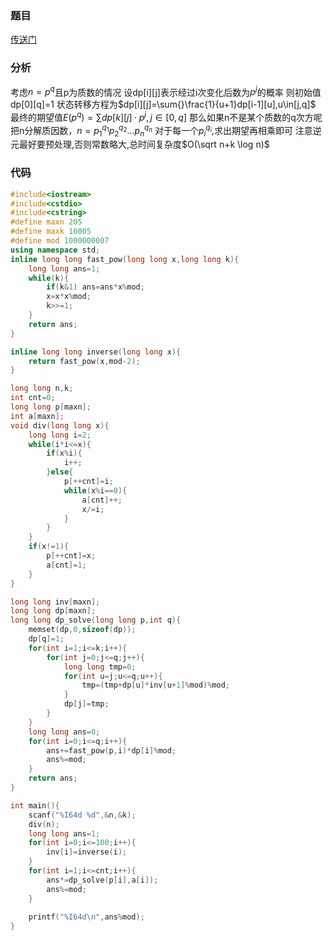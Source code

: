 ### 题目
[传送门](http://codeforces.com/problemset/problem/1097/D)
### 分析
考虑$n=p^q$且p为质数的情况
设dp[i][j]表示经过i次变化后数为$p^j$的概率
则初始值dp[0][q]=1
状态转移方程为$dp[i][j]=\sum{}\frac{1}{u+1}dp[i-1][u],u\in[j,q]$
最终的期望值$E(p^q)=\sum dp[k][j] ·p^j ,j \in [0,q]$
那么如果n不是某个质数的q次方呢
把n分解质因数，$n={p_1}^{q_1}{p_2}^{q_2} \dots {p_n}^{q_n}$
对于每一个${p_i}^{q_i}$,求出期望再相乘即可
注意逆元最好要预处理,否则常数略大,总时间复杂度$O(\sqrt n+k \log n)$

### 代码
```cpp
#include<iostream>
#include<cstdio>
#include<cstring> 
#define maxn 205
#define maxk 10005
#define mod 1000000007
using namespace std;
inline long long fast_pow(long long x,long long k){
	long long ans=1;
	while(k){
		if(k&1) ans=ans*x%mod;
		x=x*x%mod;
		k>>=1;
	}
	return ans;
}

inline long long inverse(long long x){
	return fast_pow(x,mod-2);
}

long long n,k;
int cnt=0;
long long p[maxn];
int a[maxn];
void div(long long x){
	long long i=2;
	while(i*i<=x){
		if(x%i){
			i++;
		}else{
			p[++cnt]=i;
			while(x%i==0){
				a[cnt]++;
				x/=i;
			}
		} 
	}
	if(x!=1){
		p[++cnt]=x;
		a[cnt]=1;
	}
}

long long inv[maxn];
long long dp[maxn];
long long dp_solve(long long p,int q){
	memset(dp,0,sizeof(dp));
	dp[q]=1;
	for(int i=1;i<=k;i++){
		for(int j=0;j<=q;j++){
			long long tmp=0;
			for(int u=j;u<=q;u++){
				tmp=(tmp+dp[u]*inv[u+1]%mod)%mod;
			}
			dp[j]=tmp;
		}
	}
	long long ans=0;
	for(int i=0;i<=q;i++){
		ans+=fast_pow(p,i)*dp[i]%mod;
		ans%=mod;
	}
	return ans;
}

int main(){
	scanf("%I64d %d",&n,&k);
	div(n);
	long long ans=1;
	for(int i=0;i<=100;i++){
		inv[i]=inverse(i); 
	}
	for(int i=1;i<=cnt;i++){
		ans*=dp_solve(p[i],a[i]);
		ans%=mod;
	}
	
	printf("%I64d\n",ans%mod);
}
```